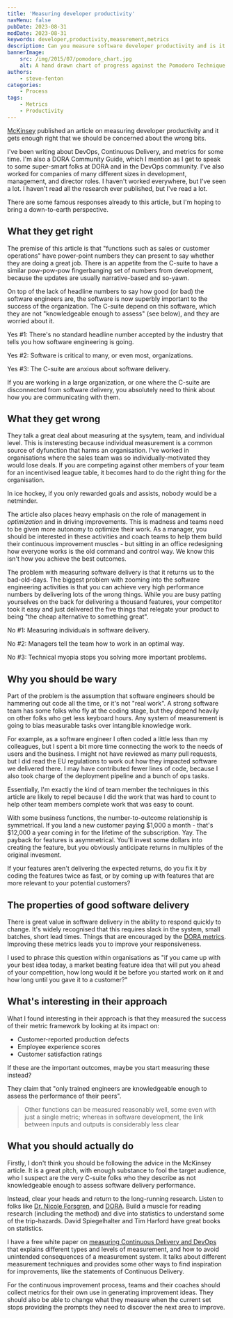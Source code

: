 ```yaml
---
title: 'Measuring developer productivity'
navMenu: false
pubDate: 2023-08-31
modDate: 2023-08-31
keywords: developer,productivity,measurement,metrics
description: Can you measure software developer productivity and is it the right thing to measure?
bannerImage:
    src: /img/2015/07/pomodoro_chart.jpg
    alt: A hand drawn chart of progress against the Pomodoro Technique.
authors:
    - steve-fenton
categories:
    - Process
tags:
    - Metrics
    - Productivity
---
```


[McKinsey](src/pages/blog/2023/08/astro-3-and-pnpm.md) published an article on measuring developer productivity and it gets enough right that we should be concerned about the wrong bits. 

I've been writing about DevOps, Continuous Delivery, and metrics for some time. I'm also a DORA Community Guide, which I mention as I get to speak to some super-smart folks at DORA and in the DevOps community. I've also worked for companies of many different sizes in development, management, and director roles. I haven't worked everywhere, but I've seen a lot. I haven't read all the research ever published, but I've read a lot.

There are some famous responses already to this article, but I'm hoping to bring a down-to-earth perspective.

## What they get right

The premise of this article is that "functions such as sales or customer operations" have power-point numbers they can present to say whether they are doing a great job. There is an appetite from the C-suite to have a similar pow-pow-pow fingerbanging set of numbers from development, because the updates are usually narrative-based and so-yawn.

On top of the lack of headline numbers to say how good (or bad) the software engineers are, the software is now superbly important to the success of the organization. The C-suite depend on this software, which they are not "knowledgeable enough to assess" (see below), and they are worried about it.

Yes #1: There's no standard headline number accepted by the industry that tells you how software engineering is going.

Yes #2: Software is critical to many, or even most, organizations.

Yes #3: The C-suite are anxious about software delivery.

If you are working in a large organization, or one where the C-suite are disconnected from software delivery, you absolutely need to think about how you are communicating with them.

## What they get wrong

They talk a great deal about measuring at the sysytem, team, and individual level. This is insteresting because individual measurement is a common source of dyfunction that harms an organisation. I've worked in organisations where the sales team was so individually-motivated they would lose deals. If you are competing against other members of your team for an incentivised league table, it becomes hard to do the right thing for the organisation.

In ice hockey, if you only rewarded goals and assists, nobody would be a netminder.

The article also places heavy emphasis on the role of management in _optimization_ and in driving improvements. This is madness and teams need to be given more autonomy to optimize their work. As a manager, you should be interested in these activities and coach teams to help them build their continuous improvement muscles - but sitting in an office redesigning how everyone works is the old command and control way. We know this isn't how you achieve the best outcomes.

The problem with measuring software delivery is that it returns us to the bad-old-days. The biggest problem with zooming into the software engineering activities is that you can achieve very high performance numbers by delivering lots of the wrong things. While you are busy patting yourselves on the back for delivering a thousand features, your competitor took it easy and just delivered the five things that relegate your product to being "the cheap alternative to something great".

No #1: Measuring individuals in software delivery.

No #2: Managers tell the team how to work in an optimal way.

No #3: Technical myopia stops you solving more important problems.

## Why you should be wary


Part of the problem is the assumption that software engineers should be hammering out code all the time, or it's not "real work". A strong software team has some folks who fly at the coding stage, but they depend heavily on other folks who get less keyboard hours. Any system of measurement is going to bias measurable tasks over intangible knowledge work.

For example, as a software engineer I often coded a little less than my colleagues, but I spent a bit more time connecting the work to the needs of users and the business. I might not have reviewed as many pull requests, but I did read the EU regulations to work out how they impacted software we delivered there. I may have contributed fewer lines of code, because I also took charge of the deployment pipeline and a bunch of ops tasks.

Essentially, I'm exactly the kind of team member the techniques in this article are likely to repel because I did the work that was hard to count to help other team members complete work that was easy to count.

With some business functions, the number-to-outcome relationship is symmetrical. If you land a new customer paying $1,000 a month - that's $12,000 a year coming in for the lifetime of the subscription. Yay. The payback for features is asymmetrical. You'll invest some dollars into creating the feature, but you obviously anticipate returns in multiples of the original invesment.

If your features aren't delivering the expected returns, do you fix it by coding the features twice as fast, or by coming up with features that are more relevant to your potential customers?

## The properties of good software delivery

There is great value in software delivery in the ability to respond quickly to change. It's widely recognised that this requires slack in the system, small batches, short lead times. Things that are encouraged by the [DORA metrics](https://octopus.com/devops/metrics/dora-metrics/). Improving these metrics leads you to improve your responsiveness.

I used to phrase this question within organisations as "if you came up with your best idea today, a market beating feature idea that will put you ahead of your competition, how long would it be before you started work on it and how long until you gave it to a customer?"




## What's interesting in their approach

What I found interesting in their approach is that they measured the success of their metric framework by looking at its impact on:

- Customer-reported production defects
- Employee experience scores
- Customer satisfaction ratings

If these are the important outcomes, maybe you start measuring these instead?


They claim that "only trained engineers are knowledgeable enough to assess the performance of their peers".



> Other functions can be measured reasonably well, some even with just a single metric; whereas in software development, the link between inputs and outputs is considerably less clear

## What you should actually do

Firstly, I don't think you should be following the advice in the McKinsey article. It is a great pitch, with enough substance to fool the target audience, who I suspect are the very C-suite folks who they describe as not knowledgeable enough to assess software delivery performance.

Instead, clear your heads and return to the long-running research. Listen to folks like [Dr. Nicole Forsgren](https://nicolefv.com/), and [DORA](https://dora.dev/). Build a muscle for reading research (including the method) and dive into statistics to understand some of the trip-hazards. David Spiegelhalter and Tim Harford have great books on statistics.

I have a free white paper on [measuring Continuous Delivery and DevOps](https://octopus.com/whitepapers/measuring-continuous-delivery-and-devops) that explains different types and levels of measurement, and how to avoid unintended consequences of a measurement system. It talks about different measurement techniques and provides some other ways to find inspiration for improvements, like the statements of Continuous Delivery.

For the continuous improvement process, teams and their coaches should collect metrics for their own use in generating improvement ideas. They should also be able to change what they measure when the current set stops providing the prompts they need to discover the next area to improve.